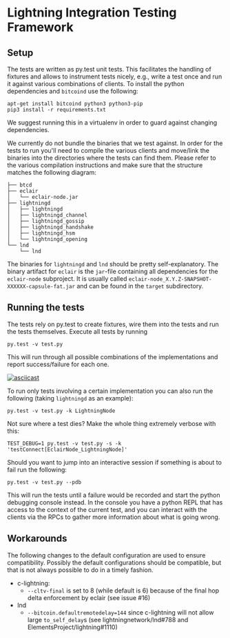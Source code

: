 # Lightning Integration Testing Framework

## Setup

The tests are written as py.test unit tests.
This facilitates the handling of fixtures and allows to instrument tests nicely, e.g., write a test once and run it against various combinations of clients.
To install the python dependencies and `bitcoind` use the following:

    apt-get install bitcoind python3 python3-pip
	pip3 install -r requirements.txt

We suggest running this in a virtualenv in order to guard against changing dependencies.

We currently do not bundle the binaries that we test against.
In order for the tests to run you'll need to compile the various clients and move/link the binaries into the directories where the tests can find them.
Please refer to the various compilation instructions and make sure that the structure matches the following diagram:

    ├── btcd
    ├── eclair
    │   └── eclair-node.jar
    ├── lightningd
    │   ├── lightningd
    │   ├── lightningd_channel
    │   ├── lightningd_gossip
    │   ├── lightningd_handshake
    │   ├── lightningd_hsm
    │   └── lightningd_opening
    └── lnd
        └── lnd

The binaries for `lightningd` and `lnd` should be pretty self-explanatory.
The binary artifact for `eclair` is the `jar`-file containing all dependencies for the `eclair-node` subproject.
It is usually called `eclair-node_X.Y.Z-SNAPSHOT-XXXXXX-capsule-fat.jar` and can be found in the `target` subdirectory.

## Running the tests

The tests rely on py.test to create fixtures, wire them into the tests and run the tests themselves.
Execute all tests by running

    py.test -v test.py

This will run through all possible combinations of the implementations and report success/failure for each one.

[![asciicast](https://asciinema.org/a/126309.png)](https://asciinema.org/a/126309)

To run only tests involving a certain implementation you can also run the following (taking `lightningd` as an example):

    py.test -v test.py -k LightningNode

Not sure where a test dies? Make the whole thing extremely verbose with this:

    TEST_DEBUG=1 py.test -v test.py -s -k 'testConnect[EclairNode_LightningNode]'

Should you want to jump into an interactive session if something is about to fail run the following:

    py.test -v test.py --pdb

This will run the tests until a failure would be recorded and start the python debugging console instead.
In the console you have a python REPL that has access to the context of the current test, and you can interact with the clients via the RPCs to gather more information about what is going wrong.

## Workarounds

The following changes to the default configuration are used to ensure compatibility. Possibly the default configurations should be compatible, but that is not always possible to do in a timely fashion.

 - c-lightning:
   - `--cltv-final` is set to 8 (while default is 6) because of the final hop delta enforcement by eclair (see issue #16)
 - lnd
   - `--bitcoin.defaultremotedelay=144` since c-lightning will not allow large `to_self_delay`s (see lightningnetwork/lnd#788 and ElementsProject/lightning#1110)

